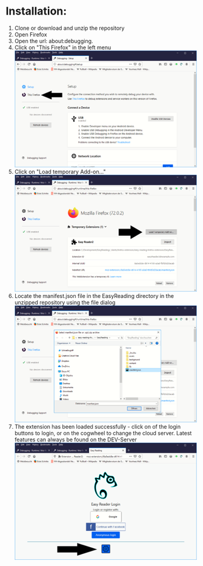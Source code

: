 # Installation:

1. Clone or download and unzip the repository 
2. Open Firefox
3. Open the url: about:debugging.
4. Click on "This Firefox" in the left menu
![Step 4](img/step1.png)
5. Click on "Load temporary Add-on..."
![Step 5](img/step2.png)
6. Locate the manifest.json file in the EasyReading directory in the unzipped repository using the file dialog
![Step 5](img/step3.png)
7. The extension has been loaded successfully - click on of the login buttons to login, or on the cogwheel to change the cloud server. Latest features can always be found on the DEV-Server
![Step 5](img/step4.png)
